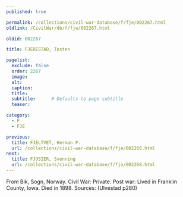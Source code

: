 ```yaml
---
published: true

permalink: /collections/civil-war-database/f/fje/002267.html
oldlink: /CivilWar/db/f/fje/002267.html

oldid: 002267

title: FJERESTAD, Tosten

pagelist:
  exclude: false
  order: 2267
  image: 
  alt:
  caption:
  title:
  subtitle:      # Defaults to page subtitle
  teaser:

category: 
  - F 
  - FJE

previous:
  title: FJELTVET, Herman P.
  url: /collections/civil-war-database/f/fje/002266.html  
next:
  title: FJOSIER, Svenning
  url: /collections/civil-war-database/f/fjo/002268.html   
---
```

From Bik, Sogn, Norway. Civil War: Private. Post war: Lived in Franklin County, Iowa. Died in 1898. Sources: (Ulvestad p280)